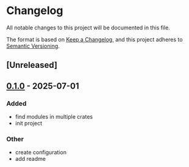 # Changelog

All notable changes to this project will be documented in this file.

The format is based on [Keep a Changelog](https://keepachangelog.com/en/1.0.0/),
and this project adheres to [Semantic Versioning](https://semver.org/spec/v2.0.0.html).

## [Unreleased]

## [0.1.0](https://github.com/jdrouet/cargo-hilly/releases/tag/v0.1.0) - 2025-07-01

### Added

- find modules in multiple crates
- init project

### Other

- create configuration
- add readme
